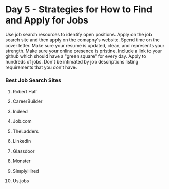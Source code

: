 # Day 5 - Strategies for How to Find and Apply for Jobs

Use job search resources to identify open positions. Apply on the job search site and then apply on the comapny's website. Spend time on the cover letter. Make sure your resume is updated, clean, and represents your strength. Make sure your online presence is pristine. Include a link to your github which should have a "green square" for every day. Apply to hundreds of jobs. Don't be intimated by job descriptions listing requirements that you don't have. 

### Best Job Search Sites

1. Robert Half

2. CareerBuilder

3. Indeed

4. Job.com

5. TheLadders

6. LinkedIn

7. Glassdoor

8. Monster

9. SimplyHired

10. Us.jobs

